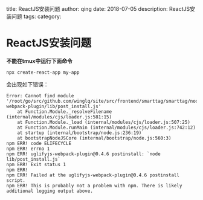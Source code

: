 title: ReactJS安装问题
author: qing
date: 2018-07-05
description: ReactJS安装问题
tags:
category:

# ReactJS安装问题

**不能在tmux中运行下面命令**

    npx create-react-app my-app

会出现如下错误：

    Error: Cannot find module '/root/go/src/github.com/winglq/site/src/frontend/smarttag/smarttag/node_modules/uglifyjs-webpack-plugin/lib/post_install.js'
        at Function.Module._resolveFilename (internal/modules/cjs/loader.js:581:15)
        at Function.Module._load (internal/modules/cjs/loader.js:507:25)
        at Function.Module.runMain (internal/modules/cjs/loader.js:742:12)
        at startup (internal/bootstrap/node.js:236:19)
        at bootstrapNodeJSCore (internal/bootstrap/node.js:560:3)
    npm ERR! code ELIFECYCLE
    npm ERR! errno 1
    npm ERR! uglifyjs-webpack-plugin@0.4.6 postinstall: `node lib/post_install.js`
    npm ERR! Exit status 1
    npm ERR!
    npm ERR! Failed at the uglifyjs-webpack-plugin@0.4.6 postinstall script.
    npm ERR! This is probably not a problem with npm. There is likely additional logging output above.
